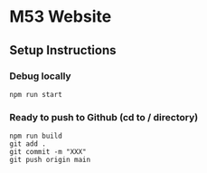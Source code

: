 # M53 Website
## Setup Instructions
### Debug locally
```
npm run start
```

### Ready to push to Github (cd to / directory)
```
npm run build
git add .
git commit -m "XXX"
git push origin main
```